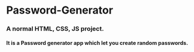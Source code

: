 # Password-Generator

### A normal HTML, CSS, JS project.

#### It is a Password generator app which let you create random passwords.
